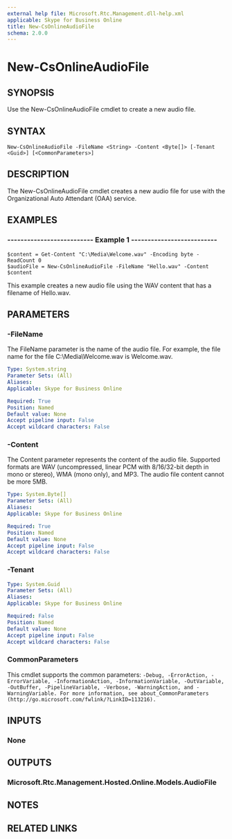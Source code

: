 ```yaml
---
external help file: Microsoft.Rtc.Management.dll-help.xml
applicable: Skype for Business Online
title: New-CsOnlineAudioFile
schema: 2.0.0
---
```


# New-CsOnlineAudioFile

## SYNOPSIS
Use the New-CsOnlineAudioFile cmdlet to create a new audio file.

## SYNTAX

```
New-CsOnlineAudioFile -FileName <String> -Content <Byte[]> [-Tenant <Guid>] [<CommonParameters>]
```

## DESCRIPTION
The New-CsOnlineAudioFile cmdlet creates a new audio file for use with the Organizational Auto Attendant (OAA) service.

## EXAMPLES

### -------------------------- Example 1 --------------------------
```
$content = Get-Content "C:\Media\Welcome.wav" -Encoding byte -ReadCount 0
$audioFile = New-CsOnlineAudioFile -FileName "Hello.wav" -Content $content
```

This example creates a new audio file using the WAV content that has a filename of Hello.wav.

## PARAMETERS

### -FileName
The FileName parameter is the name of the audio file. For example, the file name for the file C:\Media\Welcome.wav is Welcome.wav.

```yaml
Type: System.string
Parameter Sets: (All)
Aliases:
Applicable: Skype for Business Online

Required: True
Position: Named
Default value: None
Accept pipeline input: False
Accept wildcard characters: False
```

### -Content
The Content parameter represents the content of the audio file. Supported formats are WAV (uncompressed, linear PCM with 8/16/32-bit depth in mono or stereo), WMA (mono only), and MP3. The audio file content cannot be more 5MB.

```yaml
Type: System.Byte[]
Parameter Sets: (All)
Aliases:
Applicable: Skype for Business Online

Required: True
Position: Named
Default value: None
Accept pipeline input: False
Accept wildcard characters: False
```

### -Tenant

```yaml
Type: System.Guid
Parameter Sets: (All)
Aliases:
Applicable: Skype for Business Online

Required: False
Position: Named
Default value: None
Accept pipeline input: False
Accept wildcard characters: False
```

### CommonParameters
This cmdlet supports the common parameters: `-Debug, -ErrorAction, -ErrorVariable, -InformationAction, -InformationVariable, -OutVariable, -OutBuffer, -PipelineVariable, -Verbose, -WarningAction, and -WarningVariable. For more information, see about_CommonParameters (http://go.microsoft.com/fwlink/?LinkID=113216).`

## INPUTS

### None

## OUTPUTS

### Microsoft.Rtc.Management.Hosted.Online.Models.AudioFile

## NOTES

## RELATED LINKS



